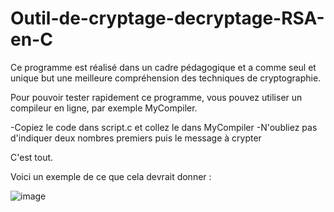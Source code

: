 # Outil-de-cryptage-decryptage-RSA-en-C

Ce programme est réalisé dans un cadre pédagogique et a comme seul et unique but une meilleure compréhension des techniques de cryptographie. 

Pour pouvoir tester rapidement ce programme, vous pouvez utiliser un compileur en ligne, par exemple MyCompiler. 

-Copiez le code dans script.c et collez le dans MyCompiler
-N'oubliez pas d'indiquer deux nombres premiers puis le message à crypter

C'est tout. 

Voici un exemple de ce que cela devrait donner : 

![image](https://github.com/ZZhenqiu/Outil-de-cryptage-decryptage-RSA-en-C/assets/141430165/b1cad602-8536-4351-90b2-32dba9681d45)
